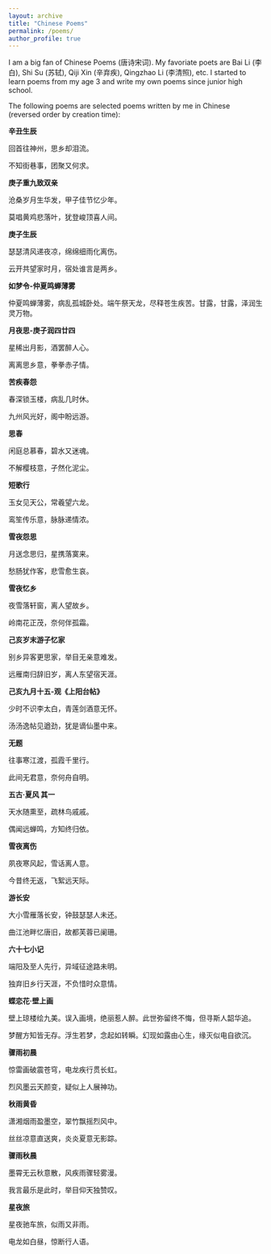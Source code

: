 ```yaml
---
layout: archive
title: "Chinese Poems"
permalink: /poems/
author_profile: true
---
```


I am a big fan of Chinese Poems (唐诗宋词). My favoriate poets are Bai Li (李白), Shi Su (苏轼), Qiji Xin (辛弃疾), Qingzhao Li (李清照), etc. I started to learn poems from my age 3 and write my own poems since junior high school.

The following poems are selected poems written by me in Chinese (reversed order by creation time):

**辛丑生辰**

回首往神州，思乡却泪流。

不知街巷事，团聚又何求。

**庚子重九致双亲**

沧桑岁月生华发，甲子佳节忆少年。

莫唱黄鸡悲落叶，犹登峻顶喜人间。

**庚子生辰**

瑟瑟清风递夜凉，绵绵细雨化离伤。

云开共望家时月，宿处谁言是两乡。

**如梦令-仲夏鸣蝉薄雾**

仲夏鸣蝉薄雾，病乱孤城卧处。端午祭天龙，尽释苍生疾苦。甘露，甘露，泽润生灵万物。

**月夜思-庚子润四廿四**

星稀出月影，酒罢醉人心。

离离思乡意，拳拳赤子情。

**苦疾春怨**

春深锁玉楼，病乱几时休。

九州风光好，阁中盼远游。

**思春**

闲庭总慕春，碧水又迷魂。

不解樱枝意，孑然化泥尘。

**短歌行**

玉女见天公，常羲望六龙。

鸾笙传乐意，脉脉递情浓。

**雪夜怨思**

月送念思归，星携落寞来。

愁肠犹作客，悲雪愈生哀。

**雪夜忆乡**

夜雪落轩窗，离人望故乡。

岭南花正茂，奈何伴孤霜。

**己亥岁末游子忆家**

别乡异客更思家，举目无亲意难发。

远雁南归辞旧岁，离人东望宿天涯。

**己亥九月十五-观《上阳台帖》**

少时不识李太白，青莲剑酒意无怀。

汤汤逸帖见遒劲，犹是谪仙墨中来。

**无题**

往事寒江渡，孤霞千里行。

此间无君意，奈何舟自明。

**五古·夏风 其一**

天水随熏至，疏林鸟戚戚。

偶闻远蝉鸣，方知终归依。

**雪夜离伤**

夙夜寒风起，雪话离人意。

今昔终无返，飞絮远天际。

**游长安**

大小雪雁落长安，钟鼓瑟瑟人未还。

曲江池畔忆唐旧，故都芙蓉已阑珊。

**六十七小记**

端阳及至人先行，异域征途路未明。

独弃旧乡行天涯，不负惜时众意情。

**蝶恋花·壁上画**

壁上琼楼绘九美。误入画境，绝丽惹人醉。此世弥留终不悔，但寻斯人韶华追。

梦醒方知皆无存。浮生若梦，念起如转瞬。幻现如露由心生，缘灭似电自欲沉。

**骤雨初晨**

惊雷画破震苍穹，电龙疾行贯长虹。

烈风墨云天颜变，疑似上人展神功。

**秋雨黄昏**

潇湘烟雨盈墨空，翠竹飘摇烈风中。

丝丝凉意直送爽，炎炎夏意无影踪。

**骤雨秋晨**

墨霄无云秋意散，风疾雨骤轻雾漫。

我言最乐是此时，举目仰天独赞叹。

**星夜旅**

星夜驰车旅，似雨又非雨。

电龙如白昼，惊断行人语。